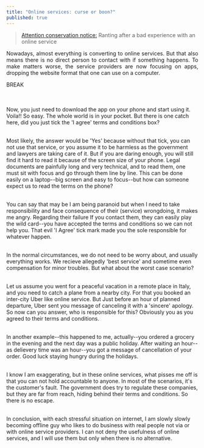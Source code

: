 ```yaml
---
title: "Online services: curse or boon?"
published: true
---
```


<blockquote><a href="https://people.well.com/user/jonl/viridiandesign/notes/1-25/Note%2000002.txt">Attention conservation notice:</a> Ranting after a bad experience with an online service </blockquote>

<p align="justify">
Nowadays, almost everything is converting to online services. But that also means there is no direct person to contact with if something happens. To make matters worse, the service providers are now focusing on apps, dropping the website format that one can use on a computer. 

BREAK

<br><br>
Now, you just need to download the app on your phone and start using it. Voila!! So easy. The whole world is in your pocket. But there is one catch here, did you just tick the 'I agree' terms and conditions box? <br><br>

Most likely, the answer would be 'Yes' because without that tick, you can not use that service, or you assume it to be harmless as the government and lawyers are taking care of it. But if you are daring enough, you will still find it hard to read it because of the screen size of your phone. Legal documents are painfully long and very technical, and to read them, one must sit with focus and go through them line by line. This can be done easily on a laptop--big screen and easy to focus--but how can someone expect us to read the terms on the phone?<br><br>

You can say that may be I am being paranoid but when I need to take responsibility and face consequence of their (service) wrongdoing, it makes me angry. Regarding their failure If you contact them, they can easily play the wild card--you have accepted the terms and conditions so we can not help you. That evil 'I Agree' tick mark made you the sole responsible for whatever happen. <br><br>

In the normal circumstances, we do not need to be worry about, and usually everything works. We recieve allegedly 'best service' and sometime even compensation for minor troubles. But what about the worst case scenario?<br><br>

Let us assume you went for a peaceful vacation in a remote place in Italy, and you need to catch a plane from a nearby city. For that you booked an inter-city Uber like online service. But Just before an hour of planned departure, Uber sent you message of canceling it with a 'sincere' apology. So now can you answer, who is responsible for this? Obviously you as you agreed to their terms and conditions.<br><br>

In another example--this happened to me, actually--you ordered a grocery in the evening and the next day was a public holiday. After waiting an hour--as delievery time was an hour--you got a message of cancellation of your order. Good luck staying hungry during the holidays.<br><br>

I know I am exaggerating, but in these online services, what pisses me off is that you can not hold accountable to anyone. In most of the scenarios, it's the customer's fault. The government does try to regulate these companies, but they are far from reach, hiding behind their terms and conditions. So there is no escape.<br><br>

In conclusion, with each stressful situation on internet, I am slowly slowly becoming offline guy who likes to do business with real people not via or with online service providers. I can not deny the usefulness of online services, and I will use them but only when there is no alternative.
</p>
